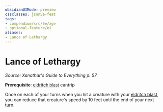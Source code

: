 ```yaml
---
obsidianUIMode: preview
cssclasses: json5e-feat
tags:
- compendium/src/5e/xge
- optional-feature/ei
aliases:
- Lance of Lethargy
---
```

# Lance of Lethargy
*Source: Xanathar's Guide to Everything p. 57*  

**Prerequisite**: [eldritch blast](/3-Mechanics/CLI/spells/eldritch-blast-xphb.md) cantrip

Once on each of your turns when you hit a creature with your [eldritch blast](/3-Mechanics/CLI/spells/eldritch-blast-xphb.md), you can reduce that creature's speed by 10 feet until the end of your next turn.